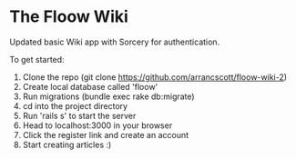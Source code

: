 # The Floow Wiki

Updated basic Wiki app with Sorcery for authentication.

To get started:

1. Clone the repo (git clone https://github.com/arrancscott/floow-wiki-2)
2. Create local database called 'floow'
3. Run migrations (bundle exec rake db:migrate)
4. cd into the project directory
5. Run 'rails s' to start the server
6. Head to localhost:3000 in your browser
7. Click the register link and create an account
8. Start creating articles :)

